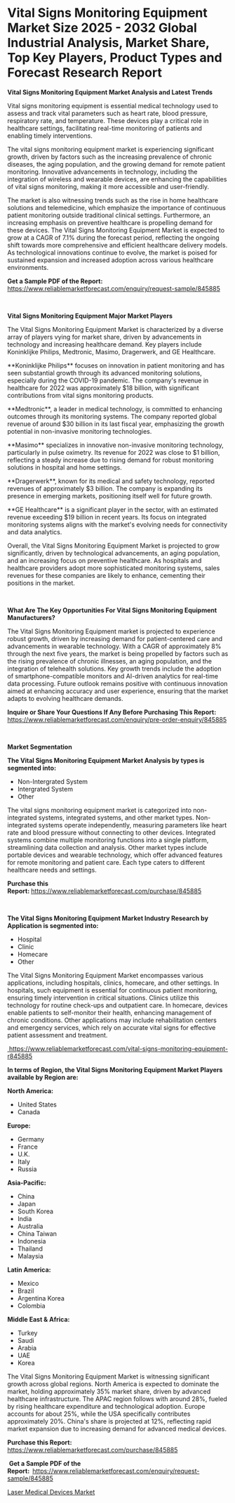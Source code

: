 <p><h1>Vital Signs Monitoring Equipment Market Size 2025 - 2032 Global Industrial Analysis, Market Share, Top Key Players, Product Types and Forecast Research Report</h1></p><p><strong>Vital Signs Monitoring Equipment Market Analysis and Latest Trends</strong></p>
<p><p>Vital signs monitoring equipment is essential medical technology used to assess and track vital parameters such as heart rate, blood pressure, respiratory rate, and temperature. These devices play a critical role in healthcare settings, facilitating real-time monitoring of patients and enabling timely interventions.</p><p>The vital signs monitoring equipment market is experiencing significant growth, driven by factors such as the increasing prevalence of chronic diseases, the aging population, and the growing demand for remote patient monitoring. Innovative advancements in technology, including the integration of wireless and wearable devices, are enhancing the capabilities of vital signs monitoring, making it more accessible and user-friendly.</p><p>The market is also witnessing trends such as the rise in home healthcare solutions and telemedicine, which emphasize the importance of continuous patient monitoring outside traditional clinical settings. Furthermore, an increasing emphasis on preventive healthcare is propelling demand for these devices. The Vital Signs Monitoring Equipment Market is expected to grow at a CAGR of 7.1% during the forecast period, reflecting the ongoing shift towards more comprehensive and efficient healthcare delivery models. As technological innovations continue to evolve, the market is poised for sustained expansion and increased adoption across various healthcare environments.</p></p>
<p><strong>Get a Sample PDF of the Report:&nbsp;</strong> <a href="https://www.reliablemarketforecast.com/enquiry/request-sample/845885?utm_campaign=2810&utm_medium=2&utm_source=Github&utm_content=ia&utm_term=04032025&utm_id=vital-signs-monitoring-equipment">https://www.reliablemarketforecast.com/enquiry/request-sample/845885</a></p>
<p>&nbsp;</p>
<p><strong>Vital Signs Monitoring Equipment Major Market Players</strong></p>
<p><p>The Vital Signs Monitoring Equipment Market is characterized by a diverse array of players vying for market share, driven by advancements in technology and increasing healthcare demand. Key players include Koninklijke Philips, Medtronic, Masimo, Dragerwerk, and GE Healthcare.</p><p>**Koninklijke Philips** focuses on innovation in patient monitoring and has seen substantial growth through its advanced monitoring solutions, especially during the COVID-19 pandemic. The company's revenue in healthcare for 2022 was approximately $18 billion, with significant contributions from vital signs monitoring products.</p><p>**Medtronic**, a leader in medical technology, is committed to enhancing outcomes through its monitoring systems. The company reported global revenue of around $30 billion in its last fiscal year, emphasizing the growth potential in non-invasive monitoring technologies.</p><p>**Masimo** specializes in innovative non-invasive monitoring technology, particularly in pulse oximetry. Its revenue for 2022 was close to $1 billion, reflecting a steady increase due to rising demand for robust monitoring solutions in hospital and home settings.</p><p>**Dragerwerk**, known for its medical and safety technology, reported revenues of approximately $3 billion. The company is expanding its presence in emerging markets, positioning itself well for future growth.</p><p>**GE Healthcare** is a significant player in the sector, with an estimated revenue exceeding $19 billion in recent years. Its focus on integrated monitoring systems aligns with the market's evolving needs for connectivity and data analytics.</p><p>Overall, the Vital Signs Monitoring Equipment Market is projected to grow significantly, driven by technological advancements, an aging population, and an increasing focus on preventive healthcare. As hospitals and healthcare providers adopt more sophisticated monitoring systems, sales revenues for these companies are likely to enhance, cementing their positions in the market.</p></p>
<p>&nbsp;</p>
<p><strong>What Are The Key Opportunities For Vital Signs Monitoring Equipment Manufacturers?</strong></p>
<p><p>The Vital Signs Monitoring Equipment market is projected to experience robust growth, driven by increasing demand for patient-centered care and advancements in wearable technology. With a CAGR of approximately 8% through the next five years, the market is being propelled by factors such as the rising prevalence of chronic illnesses, an aging population, and the integration of telehealth solutions. Key growth trends include the adoption of smartphone-compatible monitors and AI-driven analytics for real-time data processing. Future outlook remains positive with continuous innovation aimed at enhancing accuracy and user experience, ensuring that the market adapts to evolving healthcare demands.</p></p>
<p><strong>Inquire or Share Your Questions If Any Before Purchasing This Report:</strong> <a href="https://www.reliablemarketforecast.com/enquiry/pre-order-enquiry/845885?utm_campaign=2810&utm_medium=2&utm_source=Github&utm_content=ia&utm_term=04032025&utm_id=vital-signs-monitoring-equipment">https://www.reliablemarketforecast.com/enquiry/pre-order-enquiry/845885</a></p>
<p>&nbsp;</p>
<p><strong>Market Segmentation</strong></p>
<p><strong>The Vital Signs Monitoring Equipment Market Analysis by types is segmented into:</strong></p>
<p><ul><li>Non-Intergrated System</li><li>Intergrated System</li><li>Other</li></ul></p>
<p><p>The vital signs monitoring equipment market is categorized into non-integrated systems, integrated systems, and other market types. Non-integrated systems operate independently, measuring parameters like heart rate and blood pressure without connecting to other devices. Integrated systems combine multiple monitoring functions into a single platform, streamlining data collection and analysis. Other market types include portable devices and wearable technology, which offer advanced features for remote monitoring and patient care. Each type caters to different healthcare needs and settings.</p></p>
<p><strong>Purchase this Report:&nbsp;</strong><a href="https://www.reliablemarketforecast.com/purchase/845885?utm_campaign=2810&utm_medium=2&utm_source=Github&utm_content=ia&utm_term=04032025&utm_id=vital-signs-monitoring-equipment">https://www.reliablemarketforecast.com/purchase/845885</a></p>
<p>&nbsp;</p>
<p><strong>The Vital Signs Monitoring Equipment Market Industry Research by Application is segmented into:</strong></p>
<p><ul><li>Hospital</li><li>Clinic</li><li>Homecare</li><li>Other</li></ul></p>
<p><p>The Vital Signs Monitoring Equipment Market encompasses various applications, including hospitals, clinics, homecare, and other settings. In hospitals, such equipment is essential for continuous patient monitoring, ensuring timely intervention in critical situations. Clinics utilize this technology for routine check-ups and outpatient care. In homecare, devices enable patients to self-monitor their health, enhancing management of chronic conditions. Other applications may include rehabilitation centers and emergency services, which rely on accurate vital signs for effective patient assessment and treatment.</p></p>
<p><a href="https://www.reliablemarketforecast.com/vital-signs-monitoring-equipment-r845885?utm_campaign=2810&utm_medium=2&utm_source=Github&utm_content=ia&utm_term=04032025&utm_id=vital-signs-monitoring-equipment">&nbsp;https://www.reliablemarketforecast.com/vital-signs-monitoring-equipment-r845885</a></p>
<p><strong>In terms of Region, the Vital Signs Monitoring Equipment Market Players available by Region are:</strong></p>
<p>
    <p> <strong> North America: </strong>
        <ul>
            <li>United States</li>
            <li>Canada</li>
        </ul>
        </p> 
    <p> <strong> Europe: </strong>
        <ul>
            <li>Germany</li>
            <li>France</li>
            <li>U.K.</li>
            <li>Italy</li>
            <li>Russia</li>
        </ul>
        </p> 
    <p> <strong> Asia-Pacific: </strong>
        <ul>
            <li>China</li>
            <li>Japan</li>
            <li>South Korea</li>
            <li>India</li>
            <li>Australia</li>
            <li>China Taiwan</li>
            <li>Indonesia</li>
            <li>Thailand</li>
            <li>Malaysia</li>
        </ul>
        </p> 
    <p> <strong> Latin America: </strong>
        <ul>
            <li>Mexico</li>
            <li>Brazil</li>
            <li>Argentina Korea</li>
            <li>Colombia</li>
        </ul>
        </p> 
    <p> <strong> Middle East & Africa: </strong>
        <ul>
            <li>Turkey</li>
            <li>Saudi</li>
            <li>Arabia</li>
            <li>UAE</li>
            <li>Korea</li>
        </ul>
    </p>
    </p>
<p><p>The Vital Signs Monitoring Equipment Market is witnessing significant growth across global regions. North America is expected to dominate the market, holding approximately 35% market share, driven by advanced healthcare infrastructure. The APAC region follows with around 28%, fueled by rising healthcare expenditure and technological adoption. Europe accounts for about 25%, while the USA specifically contributes approximately 20%. China's share is projected at 12%, reflecting rapid market expansion due to increasing demand for advanced medical devices.</p></p>
<p><strong>Purchase this Report: </strong><a href="https://www.reliablemarketforecast.com/purchase/845885?utm_campaign=2810&utm_medium=2&utm_source=Github&utm_content=ia&utm_term=04032025&utm_id=vital-signs-monitoring-equipment">https://www.reliablemarketforecast.com/purchase/845885</a></p>
<p>&nbsp;<strong>Get a Sample PDF of the Report:&nbsp;&nbsp;</strong><a href="https://www.reliablemarketforecast.com/enquiry/request-sample/845885?utm_campaign=2810&utm_medium=2&utm_source=Github&utm_content=ia&utm_term=04032025&utm_id=vital-signs-monitoring-equipment">https://www.reliablemarketforecast.com/enquiry/request-sample/845885</a></p>
<p><strong></strong></p>
<p><p><a href="https://github.com/sadimsamid/Market-Research-Report-List-1/blob/main/laser-medical-devices-market.md?utm_campaign=2810&utm_medium=2&utm_source=Github&utm_content=ia&utm_term=04032025&utm_id=vital-signs-monitoring-equipment">Laser Medical Devices Market</a></p></p>